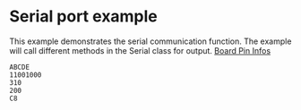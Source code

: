 # Serial port example

This example demonstrates the serial communication function.
The example will call different methods in the Serial class for output.
[Board Pin Infos](https://github.com/hpmicro/arduino/blob/main/variants)

```
ABCDE
11001000
310
200
C8
```
